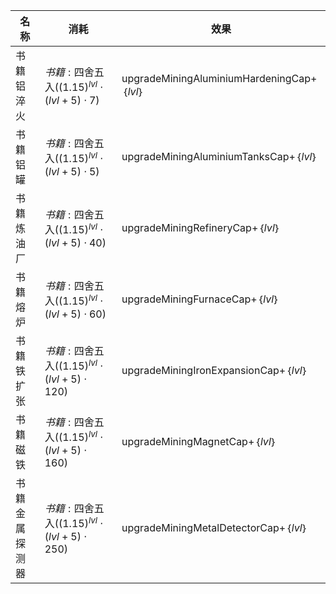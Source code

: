 | 名称  | 消耗  | 效果  |
| --- | --- | --- |
| 书籍铝淬火 | ${ 书籍: \text{四舍五入}({(1.15)}^{lvl}  \cdot  (lvl + 5)  \cdot  7) }$ | upgradeMiningAluminiumHardeningCap+｛$lvl$｝ |
| 书籍铝罐 | ${ 书籍: \text{四舍五入}({(1.15)}^{lvl}  \cdot  (lvl + 5)  \cdot  5) }$ | upgradeMiningAluminiumTanksCap+｛$lvl$｝ |
| 书籍炼油厂 | ${ 书籍: \text{四舍五入}({(1.15)}^{lvl}  \cdot  (lvl + 5)  \cdot  40) }$ | upgradeMiningRefineryCap+｛$lvl$｝ |
| 书籍熔炉 | ${ 书籍: \text{四舍五入}({(1.15)}^{lvl}  \cdot  (lvl + 5)  \cdot  60) }$ | upgradeMiningFurnaceCap+｛$lvl$｝ |
| 书籍铁扩张 | ${ 书籍: \text{四舍五入}({(1.15)}^{lvl}  \cdot  (lvl + 5)  \cdot  120) }$ | upgradeMiningIronExpansionCap+｛$lvl$｝ |
| 书籍磁铁 | ${ 书籍: \text{四舍五入}({(1.15)}^{lvl}  \cdot  (lvl + 5)  \cdot  160) }$ | upgradeMiningMagnetCap+｛$lvl$｝ |
| 书籍金属探测器 | ${ 书籍: \text{四舍五入}({(1.15)}^{lvl}  \cdot  (lvl + 5)  \cdot  250) }$ | upgradeMiningMetalDetectorCap+｛$lvl$｝ |
